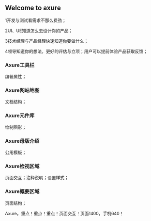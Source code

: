 ## Welcome to axure

1开发与测试看需求不那么费劲；

2UI、UE知道怎么去设计你的产品；

3技术经理与产品经理快速知道你要做什么；

4领导知道你的想法，更好的评估与立项；用户可以提前体验产品获取反馈；

### Axure工具栏
编辑属性；

### Axure网站地图
文档结构；

### Axure元件库
绘制图形；

### Axure母版介绍
公用模板；

### Axure检视区域
页面交互；注释说明；设置样式；

### Axure概要区域
页面结构；

Axure，重点！重点！重点！页面交互！页面1400，手机640！
